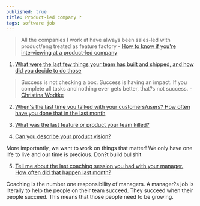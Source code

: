 ```yaml
---
published: true
title: Product-led company ?
tags: software job
---
```

> All the companies I work at have always been sales-led with product/eng treated as feature factory - [How to know if you're interviewing at a product-led company](https://andrewskotzko.com/how-to-know-if-youre-interviewing-at-a-product-led-company/)

1. [What were the last few things your team has built and shipped, and how did you decide to do those](https://andrewskotzko.com/how-to-know-if-youre-interviewing-at-a-product-led-company/#5-tell-me-about-the-last-coaching-session-you-had-with-your-manager-how-often-did-that-happen-last-month)

> Success is not checking a box.
> Success is having an impact.
> If you complete all tasks and nothing ever gets better, that?s not success. - [Christina Wodtke](https://andrewskotzko.com/christina-wodtke-unleashing-potential-with-extraordinary-teams-3/)

2. [When's the last time you talked with your customers/users? How often have you done that in the last month](https://andrewskotzko.com/how-to-know-if-youre-interviewing-at-a-product-led-company/#2-whens-the-last-time-you-talked-with-your-customers-users-how-often-have-you-done-that-in-the-last-month)

3. [What was the last feature or product your team killed?](https://andrewskotzko.com/how-to-know-if-youre-interviewing-at-a-product-led-company/#3-what-was-the-last-feature-or-product-your-team-killed)

4. [Can you describe your product vision?](https://andrewskotzko.com/how-to-know-if-youre-interviewing-at-a-product-led-company/#4-can-you-describe-your-product-vision)

More importantly, we want to work on things that matter! We only have one life to live and our time is precious. Don?t build bullshit

5. [Tell me about the last coaching session you had with your manager. How often did that happen last month?](https://andrewskotzko.com/how-to-know-if-youre-interviewing-at-a-product-led-company/#5-tell-me-about-the-last-coaching-session-you-had-with-your-manager-how-often-did-that-happen-last-month)

Coaching is the number one responsibility of managers. A manager?s job is literally to help the people on their team succeed. They succeed when their people succeed. This means that those people need to be growing.

